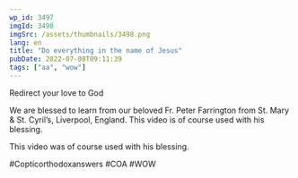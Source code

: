 ```yaml
---
wp_id: 3497
imgId: 3498
imgSrc: /assets/thumbnails/3498.png
lang: en
title: "Do everything in the name of Jesus"
pubDate: 2022-07-08T09:11:39
tags: ["aa", "wow"]
---
```


<!-- page: 6 -->

<p>Redirect your love to God</p>
<p>We are blessed to learn from our beloved Fr. Peter Farrington from St. Mary & St. Cyril&#8217;s, Liverpool, England. This video is of course used with his blessing.</p>
<p>This video was of course used with his blessing. </p>
<p>#Copticorthodoxanswers #COA #WOW</p>
